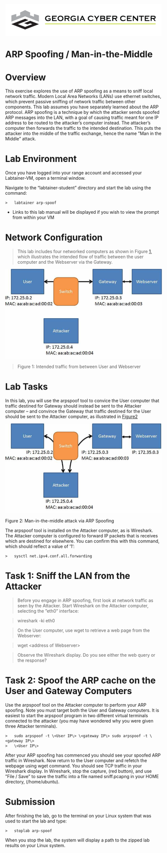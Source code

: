 ![](media/b80e0eacca6dad9d42b5dc3545946591.png)

ARP Spoofing / Man-in-the-Middle
=================================

Overview
========

This exercise explores the use of ARP spoofing as a means to sniff local network traffic. Modern Local Area Networks (LANs) use ethernet switches, which prevent passive sniffing of network traffic between other components. This lab assumes you have separately learned about the ARP protocol. ARP spoofing is a technique by which the attacker sends spoofed ARP messages into the LAN, with a goal of causing traffic meant for one IP address to be routed to the attacker’s computer instead. The attacker’s computer then forwards the traffic to the intended destination. This puts the attacker into the middle of the traffic exchange, hence the name ”Man in the Middle” attack.

Lab Environment
===============

Once you have logged into your range account and accessed your Labtainer-VM,
open a terminal window.

Navigate to the “labtainer-student” directory and start the lab using the
command:

~~~~~~~~~~~~~~~~~~~~~~~~~~~~~~~~~~~~~~~~~~~~~~~~~~~~~~~~~~~~~~~~~~~~~~~~~~~~~~~~
>   labtainer arp-spoof
~~~~~~~~~~~~~~~~~~~~~~~~~~~~~~~~~~~~~~~~~~~~~~~~~~~~~~~~~~~~~~~~~~~~~~~~~~~~~~~~

-   Links to this lab manual will be displayed if you wish to view the prompt
    from within your VM


Network Configuration
=====================

>   This lab includes four networked computers as shown in Figure
>   [1,](#_bookmark0) which illustrates the intended flow of traffic between the
>   user computer and the Webserver via the Gateway.

![](media/531868e3dcb6df788fffbd2b105932c8.jpg)

>   Figure 1: Intended traffic from between User and Webserver

Lab Tasks
=========

In this lab, you will use the arpspoof tool to convice the User computer that traffic destined for Gateway should instead be sent to the Attacker computer – and convince the Gateway that traffic destined for the User should be sent to the Attacker computer, as illustrated in
[Figure2](#_bookmark1)

![](media/b96f350b01df9d918613fad019d242b8.jpg)

Figure 2: Man-in-the-middle attack via ARP Spoofing

The arpspoof tool is installed on the Attacker computer, as is Wireshark. The Attacker computer is configured to forward IP packets that is receives which are destined for elsewhere. You can confirm this with this command, which should reflect a value of ’1’:
```
>   sysctl net.ipv4.conf.all.forwarding

```

Task 1: Sniff the LAN from the Attacker
=========

>   Before you engage in ARP spoofing, first look at network traffic as seen by
>   the Attacker. Start Wireshark on the Attacker computer, selecting the ”eth0”
>   interface:

>   wireshark -ki eth0

>   On the User computer, use wget to retrieve a web page from the Webserver:

>   wget \<address of Webserver\>

>   Observe the Wireshark display. Do you see either the web query or the
>   response?

Task 2: Spoof the ARP cache on the User and Gateway Computers
=========

Use the arpspoof tool on the Attacker computer to perform your ARP spoofing. Note you must target both the User and Gateway computers. It is easiest to start the arpspoof program in two different virtual terminals connected to the attacker (you may have wondered why you were given three Attacker terminals).
```
>   sudo arpspoof -t \<User IP\> \<gateway IP\> sudo arpspoof -t \<gateway IP\>
>   \<User IP\>
```
After your ARP spoofing has commenced you should see your spoofed ARP traffic in Wireshark. Now return to the User computer and refetch the webpage using wget command. You should see TCP traffic in your Wireshark display. In Wireshark, stop the capture, (red button), and use ”File / Save” to save the traffic into a file named sniff.pcapng in your HOME directory, (/home/ubuntu).

Submission
==========

After finishing the lab, go to the terminal on your Linux system that was used to start the lab and type:
```
>   stoplab arp-spoof
```

When you stop the lab, the system will display a path to the zipped lab results on your Linux system.
